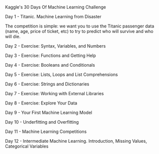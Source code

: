 Kaggle's 30 Days Of Machine Learning Challenge

Day 1 - Titanic. Machine Learning from Disaster

The competition is simple: we want you to use the Titanic passenger data (name, age, price of ticket, etc) to try to predict who will survive and who will die.

Day 2 - Exercise: Syntax, Variables, and Numbers

Day 3 - Exercise: Functions and Getting Help

Day 4 - Exercise: Booleans and Conditionals

Day 5 - Exercise: Lists, Loops and List Comprehensions

Day 6 - Exercise: Strings and Dictionaries

Day 7 - Exercise: Working with External Libraries

Day 8 - Exercise: Explore Your Data

Day 9 - Your First Machine Learning Model

Day 10 - Underfitting and Overfitting

Day 11 - Machine Learning Competitions

Day 12 - Intermediate Machine Learning. Introduction, Missing Values, Categorical Variables
